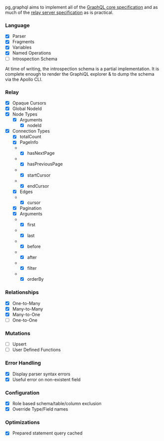 pg_graphql aims to implement all of the [GraphQL core specification](https://spec.graphql.org/October2021/) and as much of the [relay server specification](https://relay.dev/docs/guides/graphql-server-specification/) as is practical.

### Language
- [x] Parser
- [x] Fragments
- [x] Variables
- [x] Named Operations
- [ ] Introspection Schema

At time of writing, the introspection schema is a partial implementation. It is complete enough to render the GraphiQL explorer & to dump the schema via the Apollo CLI.

### Relay
- [x] Opaque Cursors
- [x] Global NodeId
- [x] Node Types
    * [x] Arguments
        * [x] nodeId
- [x] Connection Types
    * [x] totalCount
    * [x] PageInfo
    *   * [x] hasNextPage
    *   * [x] hasPreviousPage
    *   * [x] startCursor
    *   * [x] endCursor
    * [x] Edges
    *   * [x] cursor
    * [x] Pagination
    * [x] Arguments
    *   * [x] first
    *   * [x] last
    *   * [x] before
    *   * [x] after
    *   * [x] filter
    *   * [x] orderBy

### Relationships
- [x] One-to-Many
- [x] Many-to-Many
- [x] Many-to-One
- [ ] One-to-One

### Mutations
- [ ] Upsert
- [ ] User Defined Functions

### Error Handling
- [x] Display parser syntax errors
- [x] Useful error on non-existent field

### Configuration
- [x] Role based schema/table/column exclusion
- [x] Override Type/Field names

### Optimizations
- [x] Prepared statement query cached
